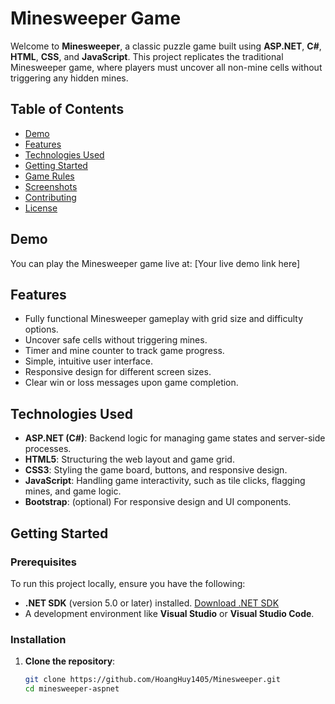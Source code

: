 # Minesweeper Game

Welcome to **Minesweeper**, a classic puzzle game built using **ASP.NET**, **C#**, **HTML**, **CSS**, and **JavaScript**. This project replicates the traditional Minesweeper game, where players must uncover all non-mine cells without triggering any hidden mines.

## Table of Contents
- [Demo](#demo)
- [Features](#features)
- [Technologies Used](#technologies-used)
- [Getting Started](#getting-started)
- [Game Rules](#game-rules)
- [Screenshots](#screenshots)
- [Contributing](#contributing)
- [License](#license)

## Demo
You can play the Minesweeper game live at: [Your live demo link here]

## Features
- Fully functional Minesweeper gameplay with grid size and difficulty options.
- Uncover safe cells without triggering mines.
- Timer and mine counter to track game progress.
- Simple, intuitive user interface.
- Responsive design for different screen sizes.
- Clear win or loss messages upon game completion.

## Technologies Used
- **ASP.NET (C#)**: Backend logic for managing game states and server-side processes.
- **HTML5**: Structuring the web layout and game grid.
- **CSS3**: Styling the game board, buttons, and responsive design.
- **JavaScript**: Handling game interactivity, such as tile clicks, flagging mines, and game logic.
- **Bootstrap**: (optional) For responsive design and UI components.
  
## Getting Started

### Prerequisites
To run this project locally, ensure you have the following:
- **.NET SDK** (version 5.0 or later) installed. [Download .NET SDK](https://dotnet.microsoft.com/download)
- A development environment like **Visual Studio** or **Visual Studio Code**.

### Installation
1. **Clone the repository**:
   ```bash
   git clone https://github.com/HoangHuy1405/Minesweeper.git
   cd minesweeper-aspnet
